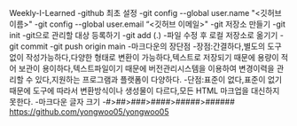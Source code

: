 Weekly-I-Learned 
-github 최초 설정 
-git config --global user.name "<깃허브 이름>"
-git config --global user.email “<깃허브 이메일>"
-git 저장소 만들기
-git init
-git으로 관리할 대상 등록하기 
-git add (.)
-파일 수정 후 로컬 저장소로 옮기기
-git commit 
-git push origin main 
-마크다운의 장단점
-장점:간결하다,별도의 도구없이 작성가능하다,다양한 형태로 변환이 가능하다,텍스트로 저장되기 때문에 용량이 적어 보관이 용이하다,텍스트파일이기 때문에 버전관리시스템을 이용하여 변경이력을 관리할 수 있다,지원하는 프로그램과 플랫폼이 다양하다.
-단점:표준이 없다,표준이 없기 때문에 도구에 따라서 변환방식이나 생성물이 다르다,모든 HTML 마크업을 대신하지 못한다.
-마크다운 글자 크기 
-#>##>###>####>#####>######
https://github.com/yongwoo05/yongwoo05
